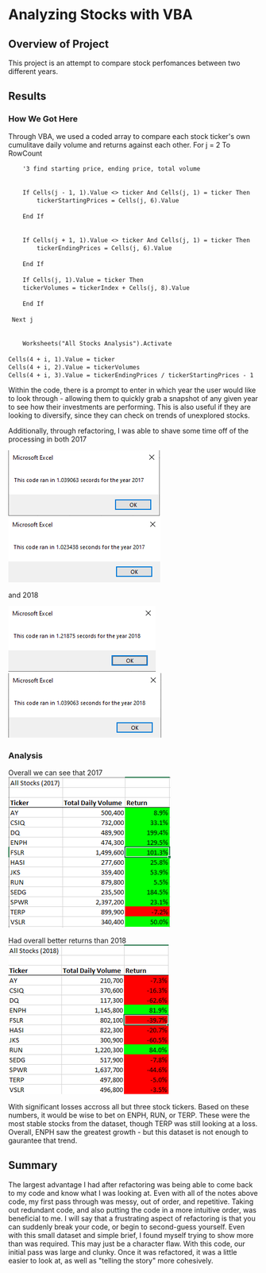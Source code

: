 # Analyzing Stocks with VBA

## Overview of Project
This project is an attempt to compare stock perfomances between two different years.

## Results

### How We Got Here
Through VBA, we used a coded array to compare each stock ticker's own cumulitave daily volume and returns against each other.
  For j = 2 To RowCount
    
        '3 find starting price, ending price, total volume
        
               
        If Cells(j - 1, 1).Value <> ticker And Cells(j, 1) = ticker Then
            tickerStartingPrices = Cells(j, 6).Value
            
        End If
      
        
        If Cells(j + 1, 1).Value <> ticker And Cells(j, 1) = ticker Then
            tickerEndingPrices = Cells(j, 6).Value
            
        End If
        
        If Cells(j, 1).Value = ticker Then
        tickerVolumes = tickerIndex + Cells(j, 8).Value
        
        End If

     Next j
      
        
        Worksheets("All Stocks Analysis").Activate
        
    Cells(4 + i, 1).Value = ticker
    Cells(4 + i, 2).Value = tickerVolumes
    Cells(4 + i, 3).Value = tickerEndingPrices / tickerStartingPrices - 1
Within the code, there is a prompt to enter in which year the user would like to look through - allowing them to quickly grab a snapshot of any given year to see how their investments are performing. This is also useful if they are looking to diversify, since they can check on trends of unexplored stocks.

Additionally, through refactoring, I was able to shave some time off of the processing in both 2017

![2017](RESOURCES/2017_allstocksanalysis.png) 
![2017refactored](RESOURCES/2017_refactored.png)

and 2018

![2018](RESOURCES/2018_allstocksanalysis.png) 
![2018refactored](RESOURCES/2018_refactored.png)

### Analysis
Overall we can see that 2017
![2017 Numbers](RESOURCES/VBA_Challenge_2017.png)

Had overall better returns than 2018
![2018 Numbers](RESOURCES/VBA_Challenge_2018.png)

With significant losses accross all but three stock tickers.
Based on these numbers, it would be wise to bet on ENPH, RUN, or TERP. These were the most stable stocks from the dataset, though TERP was still looking at a loss. Overall, ENPH saw the greatest growth - but this dataset is not enough to gaurantee that trend.

## Summary
The largest advantage I had after refactoring was being able to come back to my code and know what I was looking at. Even with all of the notes above code, my first pass through was messy, out of order, and repetitive. Taking out redundant code, and also putting the code in a more intuitive order, was beneficial to me.
I will say that a frustrating aspect of refactoring is that you can suddenly break your code, or begin to second-guess yourself. Even with this small dataset and simple brief, I found myself trying to show more than was required. This may just be a character flaw.
With this code, our initial pass was large and clunky. Once it was refactored, it was a little easier to look at, as well as "telling the story" more cohesively.



